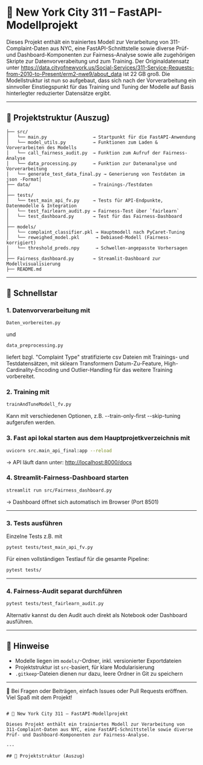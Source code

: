 
# 🗽 New York City 311 – FastAPI-Modellprojekt

Dieses Projekt enthält ein trainiertes Modell zur Verarbeitung von 311-Complaint-Daten aus NYC, eine FastAPI-Schnittstelle sowie diverse Prüf- und Dashboard-Komponenten zur Fairness-Analyse sowie alle zugehörigen Skripte zur Datenvorverabeitung und zum Training.
Der Originaldatensatz unter https://data.cityofnewyork.us/Social-Services/311-Service-Requests-from-2010-to-Present/erm2-nwe9/about_data ist 22 GB groß. Die Modellstruktur ist nun so aufgebaut, dass sich nach der Vorverarbeitung ein sinnvoller Einstiegspunkt 
für das Training und Tuning der Modelle auf Basis hinterlegter reduzierter Datensätze ergibt.

---

## 📁 Projektstruktur (Auszug)

```
├── src/
│   └── main.py                 → Startpunkt für die FastAPI-Anwendung
│   └── model_utils.py          → Funktionen zum Laden & Vorverarbeiten des Modells
│   └── call_fairness_audit.py  → Funktion zum Aufruf der Fairness-Analyse
│   └── data_processing.py      → Funktion zur Datenanalyse und Vorverarbeitung
│   └── generate_test_data_final.py → Generierung von Testdaten im json -Format│
├── data/                       → Trainings-/Testdaten
│
├── tests/
│   └── test_main_api_fv.py     → Tests für API-Endpunkte, Datenmodelle & Integration
│   └── test_fairlearn_audit.py → Fairness-Test über `fairlearn`
│   └── test_dashboard.py       → Test für das Fairness-Dashboard
│
├── models/
│   └── complaint_classifier.pkl → Hauptmodell nach PyCaret-Tuning
│   └── reweighed_model.pkl      → Debiased-Modell (Fairness-korrigiert)
│   └── threshold_preds.npy      → Schwellen-angepasste Vorhersagen
│
├── Fairness_dashboard.py       → Streamlit-Dashboard zur Modellvisualisierung
├── README.md
```

---
## 🚀 Schnellstar

### 1. Datenvorverarbeitung mit 
```bash
Daten_vorbereiten.py
```
und 
```bash
data_preprocessing.py
```
liefert bzgl. "Complaint Type" stratifizierte csv Dateien mit Trainings- und Testdatensätzen, mit sklearn Transformern Datum-Zu-Feature, High-Cardinality-Encoding und Outlier-Handling für
das weitere Training vorbereitet. 

### 2. Training mit 
```bash
trainAndTuneModell_fv.py
```
Kann mit verschiedenen Optionen, z.B. --train-only-first --skip-tuning aufgerufen werden.

### 3. Fast api lokal starten aus dem Hauptprojetkverzeichnis mit

```bash
uvicorn src.main_api_final:app --reload
```

→ API läuft dann unter: [http://localhost:8000/docs](http://localhost:8000/docs)


### 4. Streamlit-Fairness-Dashboard starten

```bash
streamlit run src/Fairness_dashboard.py
```

→ Dashboard öffnet sich automatisch im Browser (Port 8501)

---

### 3. Tests ausführen

Einzelne Tests z.B. mit
```bash
pytest tests/test_main_api_fv.py
```

Für einen vollständigen Testlauf für die gesamte Pipeline:

```bash
pytest tests/
```

---

### 4. Fairness-Audit separat durchführen

```bash
pytest tests/test_fairlearn_audit.py
```

Alternativ kannst du den Audit auch direkt als Notebook oder Dashboard ausführen.

---

## 🧠 Hinweise

- Modelle liegen im `models/`-Ordner, inkl. versionierter Exportdateien
- Projektstruktur ist `src`-basiert, für klare Modularisierung
- `.gitkeep`-Dateien dienen nur dazu, leere Ordner in Git zu speichern

---

📝 Bei Fragen oder Beiträgen, einfach Issues oder Pull Requests eröffnen. Viel Spaß mit dem Projekt!
```

# 🗽 New York City 311 – FastAPI-Modellprojekt

Dieses Projekt enthält ein trainiertes Modell zur Verarbeitung von 311-Complaint-Daten aus NYC, eine FastAPI-Schnittstelle sowie diverse Prüf- und Dashboard-Komponenten zur Fairness-Analyse.

---

## 📁 Projektstruktur (Auszug)

